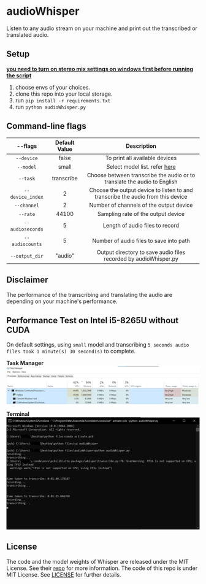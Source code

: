 # audioWhisper
Listen to any audio stream on your machine and print out the transcribed or translated audio. 

## Setup

[**you need to turn on stereo mix settings on windows first before running the script**](https://www.howtogeek.com/howto/39532/how-to-enable-stereo-mix-in-windows-7-to-record-audio/)

1. choose envs of your choices.
2. clone this repo into your local storage.
3. run `pip install -r requirements.txt`
4. run `python audioWhisper.py`

## Command-line flags
|      --flags          |  Default Value  |      Description                                                                                       |
|:---------------------:|:---------------:|:------------------------------------------------------------------------------------------------------:|
|`--device`             | false           | To print all available devices                                                                         |
|`--model`              | small           | Select model list. refer [here](https://github.com/openai/whisper#available-models-and-languages)      |
|`--task`               | transcribe      | Choose between transcribe the audio or to translate the audio to English                               |
|`--device_index`       | 2               | Choose the output device to listen to and transcribe the audio from this device                        |
|`--channel`            | 2               | Number of channels of the output device                                                                |
|`--rate`               | 44100           | Sampling rate of the output device                                                                     |
|`--audioseconds`       | 5               | Length of audio files to record                                                                        |
|`--audiocounts`        | 5               | Number of audio files to save into path                                                                |
|`--output_dir`         | "audio"         | Output directory to save audio files recorded by audioWhisper.py                                       |

## Disclaimer
The performance of the transcribing and translating the audio are depending on your machine's performance. 

## Performance Test on Intel i5-8265U without CUDA
On default settings, using `small` model and transcribing `5 seconds audio files took 1 minute(s) 30 second(s)` to complete.

**Task Manager**
<img src="https://raw.githubusercontent.com/Awexander/audioWhisper/main/screenshots/taskmanager%20(i5-8265u%20without%20cuda).png">

**Terminal**
<img src="https://raw.githubusercontent.com/Awexander/audioWhisper/main/screenshots/running%20time%20(i5-8265u%20without%20cuda).png">

## License
The code and the model weights of Whisper are released under the MIT License. See their [repo](https://github.com/openai/whisper#license) for more information.
The code of this repo is under MIT License. See [LICENSE](LICENSE) for further details.


